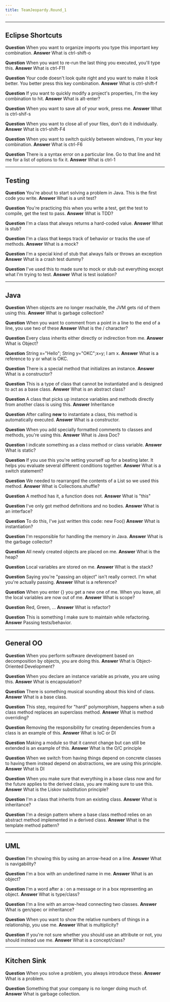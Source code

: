 ```yaml
---
title: TeamJeopardy.Round_1
---
```

 ----
## Eclipse Shortcuts
**Question** When you want to organize imports you type this important key combination.
**Answer** What is ctrl-shift-o

**Question** When you want to re-run the last thing you executed, you'll type this.
**Answer** What is ctrl-F11

**Question** Your code doesn't look quite right and you want to make it look better. You better press this key combination.
**Answer** What is ctrl-shift-f

**Question** If you want to quickly modify a project's properties, I'm the key combination to hit.
**Answer** What is alt-enter?

**Question** When you want to save all of your work, press me.
**Answer** What is ctrl-shif-s

**Question** When you want to close all of your files, don't do it individually.
**Answer** What is ctrl-shift-F4

**Question** When you want to switch quickly between windows, I'm your key combination.
**Answer** What is ctrl-F6

**Question** There is a syntax error on a particular line. Go to that line and hit me for a list of options to fix it.
**Answer** What is ctrl-1

----
## Testing
**Question** You're about to start solving a problem in Java. This is the first code you write.
**Answer** What is a unit test?

**Question** You're practicing this when you write a test, get the test to compile, get the test to pass.
**Answer** What is TDD?

**Question** I'm a class that always returns a hard-coded value.
**Answer** What is stub?

**Question** I'm a class that keeps track of behavior or tracks the use of methods.
**Answer** What is a mock?

**Question** I'm a special kind of stub that always fails or throws an exception
**Answer** What is a crash test dummy?

**Question** I've used this to made sure to mock or stub out everything except what I'm trying to test.
**Answer** What is test isolation?

----
## Java
**Question** When objects are no longer reachable, the JVM gets rid of them using this.
**Answer** What is garbage collection?

**Question** When you want to comment from a point in a line to the end of a line, you use two of these
**Answer** What is the / character?

**Question** Every class inherits either directly or indirection from me.
**Answer** What is Object?

**Question** String x="Hello"; String y="OKC";x=y; I am x.
**Answer** What is a reference to y or what is OKC.

**Question** There is a special method that initializes an instance.
**Answer** What is a constructor?

**Question** This is a type of class that cannot be instantiated and is designed to act as a base class.
**Answer** What is an abstract class?

**Question** A class that picks up instance variables and methods directly from another class is using this.
**Answer** Inheritance

**Question** After calling **new** to instantiate a class, this method is automatically executed.
**Answer** What is a constructor.

**Question** When you add specially formatted comments to classes and methods, you're using this.
**Answer** What is Java Doc?

**Question** I indicate something as a class method or class variable.
**Answer** What is static?

**Question** If you use this you're setting yourself up for a beating later. It helps you evaluate several different conditions together.
**Answer** What is a switch statement?

**Question** We needed to rearranged the contents of a List so we used this method.
**Answer** What is Collections.shuffle?

**Question** A method has it, a function does not.
**Answer** What is "this"

**Question** I've only got method definitions and no bodies.
**Answer** What is an interface?

**Question** To do this, I've just written this code: new Foo()
**Answer** What is instantiation?

**Question** I'm responsible for handling the memory in Java.
**Answer** What is the garbage collector?

**Question** All newly created objects are placed on me.
**Answer** What is the heap?

**Question** Local variables are stored on me.
**Answer** What is the stack?

**Question** Saying you're "passing an object" isn't really correct. I'm what you're actually passing.
**Answer** What is a reference?

**Question** When you enter {} you get a new one of me. When you leave, all the local variables are now out of me.
**Answer** What is scope?

**Question** Red, Green, ...
**Answer** What is refactor?

**Question** This is something I make sure to maintain while refactoring.
**Answer** Passing tests/behavior.


----
## General OO
**Question** When you perform software development based on decomposition by objects, you are doing this.
**Answer** What is Object-Oriented Development?

**Question** When you declare an instance variable as private, you are using this.
**Answer** What is encapsulation?

**Question** There is something musical sounding about this kind of class.
**Answer** What is a base class.

**Question** This step, required for "hard" polymorphism, happens when a sub class method replaces an superclass method.
**Answer** What is method overriding?

**Question** Removing the responsibility for creating dependencies from a class is an example of this.
**Answer** What is IoC or DI

**Question** Making a module so that it cannot change but can still be extended is an example of this.
**Answer** What is the O/C principle

**Question** When we switch from having things depend on concrete classes to having them instead depend on abstractions, we are using this principle.
**Answer** What is DI

**Question** When you make sure that everything in a base class now and for the future applies to the derived class, you are making sure to use this.
**Answer** What is the Liskov substitution principle?

**Question** I'm a class that inherits from an existing class.
**Answer** What is inheritance?

**Question** I'm a design pattern where a base class method relies on an abstract method implemented in a derived class.
**Answer** What is the template method pattern?

----
## UML
**Question** I'm showing this by using an arrow-head on a line.
**Answer** What is navigability?

**Question** I'm a box with an underlined name in me.
**Answer** What is an object?

**Question** I'm a word after a : on a message or in a box representing an object.
**Answer** What is type/class?

**Question** I'm a line with an arrow-head connecting two classes.
**Answer** What is gen/spec or inheritance?

**Question** When you want to show the relative numbers of things in a relationship, you use me.
**Answer** What is multiplicity?

**Question** If you're not sure whether you should use an attribute or not, you should instead use me.
**Answer** What is a concept/class?

----
## Kitchen Sink
**Question** When you solve a problem, you always introduce these.
**Answer** What is a problem.

**Question** Something that your company is no longer doing much of.
**Answer** What is garbage collection.
